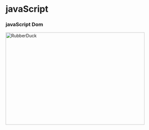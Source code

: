 # javaScript

### javaScript Dom
<img src="https://www.guru99.com/images/JavaScript/javascript8_1.png" width="450px" height="300px" title="px(픽셀) 크기 설정" alt="RubberDuck"></img><br/>
